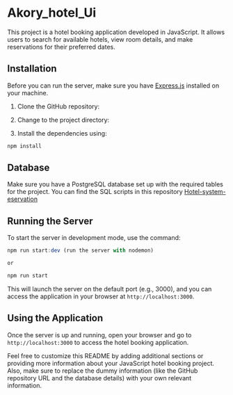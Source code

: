 # Akory_hotel_Ui
This project is a hotel booking application developed in JavaScript. It allows users to search for available hotels, view room details, and make reservations for their preferred dates.

## Installation

Before you can run the server, make sure you have [Express.js](https://expressjs.com/) installed on your machine.

1. Clone the GitHub repository:

2. Change to the project directory:


3. Install the dependencies using:

```js
npm install

```

## Database

Make sure you have a PostgreSQL database set up with the required tables for the project. You can find the SQL scripts in this repository [Hotel-system-eservation](https://github.com/MioraNomenjanahary/hotel-reservation-system.git)

## Running the Server

To start the server in development mode, use the command:
```js
npm run start:dev (run the server with nodemon)

or

npm run start


```

This will launch the server on the default port (e.g., 3000), and you can access the application in your browser at `http://localhost:3000`.

## Using the Application

Once the server is up and running, open your browser and go to `http://localhost:3000` to access the hotel booking application.


Feel free to customize this README by adding additional sections or providing more information about your JavaScript hotel booking project. Also, make sure to replace the dummy information (like the GitHub repository URL and the database details) with your own relevant information.





